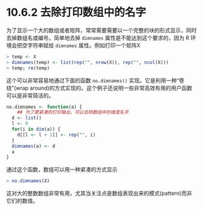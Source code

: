 # 10.6.2 去除打印数组中的名字

为了显示一个大的数组或者矩阵，常常需要需要以一个完整的块的形式显示，同时去掉数组名或编号。简单地去掉 `dimnames` 属性是不能达到这个要求的，因为 R 环境会把空字符串赋给 `dimnames` 属性。例如打印一个矩阵X

```R
> temp <- X
> dimnames(temp) <- list(rep("", nrow(X)), rep("", ncol(X))) 
> temp; rm(temp)
```

这个可以非常容易地通过下面的函数 `no.dimnames()` 实现。它是利用一种“卷绕”(wrap around)的方式实现的。这个例子还说明一些非常高效有用的用户函数可以是非常简洁的。

```R
no.dimnames <- function(a) {
	## 为了更紧凑的打印输出，可以去除数组中的维度名字 
  d <- list()
  l <- 0
  for(i in dim(a)) {
    d[[l <- l + 1]] <- rep("", i)
  }
  dimnames(a) <- d
  a
}
```

通过这个函数，数组可以用一种紧凑的方式显示

```R
> no.dimnames(X)
```

这对大的整数数组非常有用，尤其当关注点是数组表现出来的模式(pattern)而非它们的数值。 